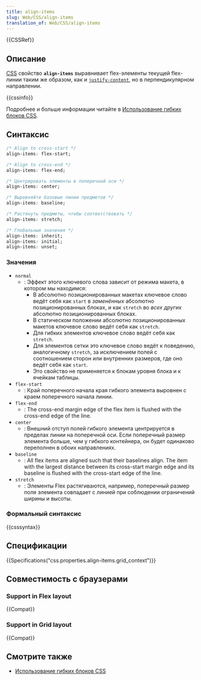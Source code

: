 ```yaml
---
title: align-items
slug: Web/CSS/align-items
translation_of: Web/CSS/align-items
---
```


{{CSSRef}}

## Описание

[CSS](/ru/docs/CSS) свойство **`align-items`** выравнивает flex-элементы текущей flex-линии таким же образом, как и [`justify-content`](/en/CSS/justify-content), но в перпендикулярном направлении.

{{cssinfo}}

Подробнее и больше информации читайте в [Использование гибких блоков CSS](/en/CSS/Using_CSS_flexible_boxes).

## Синтаксис

```css
/* Align to cross-start */
align-items: flex-start;

/* Align to cross-end */
align-items: flex-end;

/* Центрировать элементы в поперечной оси */
align-items: center;

/* Выровняйте базовые линии предметов */
align-items: baseline;

/* Растянуть предметы, чтобы соответствовать */
align-items: stretch;

/* Глобальные значения */
align-items: inherit;
align-items: initial;
align-items: unset;
```

### Значения

- `normal`
  - : Эффект этого ключевого слова зависит от режима макета, в котором мы находимся:
    - В абсолютно позиционированных макетах ключевое слово ведёт себя как `start` в _заменённых_ абсолютно позиционированных блоках, и как `stretch` во _всех других_ абсолютно позиционированных блоках.
    - В статическом положении абсолютно позиционированных макетов ключевое слово ведёт себя как `stretch`.
    - Для гибких элементов ключевое слово ведёт себя как `stretch`.
    - Для элементов сетки это ключевое слово ведёт к поведению, аналогичному `stretch`, за исключением полей с соотношением сторон или внутренних размеров, где оно ведёт себя как `start`.
    - Это свойство не применяется к блокам уровня блока и к ячейкам таблицы.
- `flex-start`
  - : Край поперечного начала края гибкого элемента выровнен с краем поперечного начала линии.
- `flex-end`
  - : The cross-end margin edge of the flex item is flushed with the cross-end edge of the line.
- `center`
  - : Внешний отступ полей гибкого элемента центрируется в пределах линии на поперечной оси. Если поперечный размер элемента больше, чем у гибкого контейнера, он будет одинаково переполнен в обоих направлениях.
- `baseline`
  - : All flex items are aligned such that their baselines align. The item with the largest distance between its cross-start margin edge and its baseline is flushed with the cross-start edge of the line.
- `stretch`
  - : Элементы Flex растягиваются, например, поперечный размер поля элемента совпадает с линией при соблюдении ограничений ширины и высоты.

### Формальный синтаксис

{{csssyntax}}

## Спецификации

{{Specifications("css.properties.align-items.grid_context")}}

## Совместимость с браузерами

### Support in Flex layout

{{Compat}}

### Support in Grid layout

{{Compat}}

## Смотрите также

- [Использование гибких блоков CSS](/ru/docs/CSS/Using_CSS_flexible_boxes)
